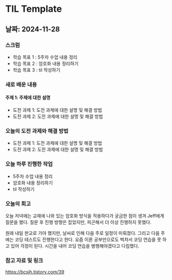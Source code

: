 # TIL Template

## 날짜: 2024-11-28

### 스크럼
- 학습 목표 1 : 5주차 수업 내용 정리
- 학습 목표 2 : 암호화 내용 정리하기
- 학습 목표 3 : til 작성하기

### 새로 배운 내용
#### 주제 1: 주제에 대한 설명
- 도전 과제 1: 도전 과제에 대한 설명 및 해결 방법
- 도전 과제 2: 도전 과제에 대한 설명 및 해결 방법

### 오늘의 도전 과제와 해결 방법
- 도전 과제 1: 도전 과제에 대한 설명 및 해결 방법
- 도전 과제 2: 도전 과제에 대한 설명 및 해결 방법

### 오늘 하루 진행한 작업
- 5주차 수업 내용 정리
- 암호화 내용 정리하기
- til 작성하기


### 오늘의 회고
오늘 저녁에는 교재에 나와 있는 암호화 방식을 적용하다가 궁금한 점이 생겨 Jeff에게 질문을 했다. 질문 후 진행 방향은 잡았지만, 피곤해서 더 이상 진행하지 못했다.

원래 내일 판교로 가야 했지만, 날씨로 인해 다음 주로 일정이 미뤄졌다. 그리고 다음 주에는 코딩 테스트도 진행한다고 한다. 요즘 이론 공부만으로도 벅차서 코딩 연습을 못 하고 있어 걱정이 된다. 시간을 내어 코딩 연습을 병행해야겠다고 다짐했다.

### 참고 자료 및 링크
https://bcsjh.tistory.com/39